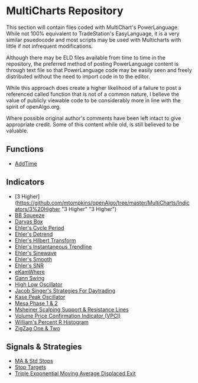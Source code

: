 # MultiCharts Repository #
This section will contain files coded with MultiChart's PowerLanguage. While not 100% equivalent to TradeStation's EasyLanguage, it is a very similar psuedocode and most scripts may be used with Multicharts with little if not infrequent modifications.

Although there may be ELD files available from time to time in the repository, the preferred method of posting PowerLanguage content is through text file so that PowerLanguage code may be easily seen and freely distributed without the need to import code in to the editor.  

While this approach does create a higher likelihood of a failure to post a referenced called function that is not of a common nature, I believe the value of publicly viewable code to be considerably more in line with the spirit of openAlgo.org.

Where possible original author's comments have been left intact to give appropriate credit. Some of this content while old, is still believed to be valuable.

## Functions ##
- [AddTime](G:\openAlgo\MultiCharts\Functions\AddTime "AddTime")

## Indicators ##
- [3 Higher](https://github.com/mtompkins/openAlgo/tree/master/MultiCharts/Indicators/3%20Higher "3 Higher" "3 Higher")
- [BB Squeeze](https://github.com/mtompkins/openAlgo/tree/master/MultiCharts/Indicators/BB%20Squeeze "BB Squeeze")
- [Darvas Box](https://github.com/mtompkins/openAlgo/tree/master/MultiCharts/Indicators/Darvas%20Box "Darvas Box")
- [Ehler's Cycle Period](https://github.com/mtompkins/openAlgo/tree/master/MultiCharts/Indicators/Ehlers%20Cycle%20Period "Ehler's Cycle Period")
- [Ehler's Detrend](https://github.com/mtompkins/openAlgo/tree/master/MultiCharts/Indicators/Ehlers%20Detrend "Ehler's Detrend")
- [Ehler's Hilbert Transform](https://github.com/mtompkins/openAlgo/tree/master/MultiCharts/Indicators/Ehlers%20Hilbert%20Transform "Ehler's Hilbert Transform")
- [Ehler's Instantaneous Trendline](https://github.com/mtompkins/openAlgo/tree/master/MultiCharts/Indicators/Ehlers%20Instantaneous%20Trendline "Ehler's Instantaneous Trendline")
- [Ehler's Sinewave](https://github.com/mtompkins/openAlgo/tree/master/MultiCharts/Indicators/Ehlers%20Sinewave "Ehler's Sinewave")
- [Ehler's Smooth](https://github.com/mtompkins/openAlgo/tree/master/MultiCharts/Indicators/Ehlers%20Smooth "Ehler's Smooth")
- [Ehler's SNR](https://github.com/mtompkins/openAlgo/tree/master/MultiCharts/Indicators/Ehlers%20SNR "Ehler's SNR")
- [eKamWhere](https://github.com/mtompkins/openAlgo/tree/master/MultiCharts/Indicators/eKamWhere "eKamWhere")
- [Gann Swing](https://github.com/mtompkins/openAlgo/tree/master/MultiCharts/Indicators/Gann%20Swing "Gann Swing")
- [High Low Oscillator](https://github.com/mtompkins/openAlgo/tree/master/MultiCharts/Indicators/High%20Low%20Oscillator "High Low Oscillator")
- [Jacob Singer's Strategies For Daytrading](https://github.com/mtompkins/openAlgo/tree/master/MultiCharts/Indicators/Jacob%20Singer's%20Strategies%20For%20Daytrading "Jacob Singer's Strategies For Daytrading")
- [Kase Peak Oscillator](https://github.com/mtompkins/openAlgo/tree/master/MultiCharts/Indicators/Kase%20Peak%20Oscillator "Kase Peak Oscillator")
- [Mesa Phase 1 & 2](https://github.com/mtompkins/openAlgo/tree/master/MultiCharts/Indicators/Mesa%20Phase%201%20%26%202 "Mesa Phase 1 & 2")
- [Msheiner Scalping Support & Resistance Lines](https://github.com/mtompkins/openAlgo/tree/master/MultiCharts/Indicators/Msheiner%20Scalping%20Support%20%26%20Resistance%20Lines "Msheiner Scalping Support & Resistance Lines")
- [Volume Price Confirmation Indicator (VPCI)](https://github.com/mtompkins/openAlgo/tree/master/MultiCharts/Indicators/VPCI "Volume Price Confirmation Indicator (VPCI)")
- [William's Percent R Histogram](https://github.com/mtompkins/openAlgo/tree/master/MultiCharts/Indicators/W%25R%20Histogram "William's Percent R Histogram")
- [ZigZag One & Two](https://github.com/mtompkins/openAlgo/tree/master/MultiCharts/Indicators/ZigZag%20One%20%26%20Two "ZigZag One & Two")

## Signals & Strategies ##
- [MA & Std Stops](https://github.com/mtompkins/openAlgo/tree/master/MultiCharts/Signals%20%26%20Strategies/MA%20%26%20Std%20Stops "MA & Std Stops")
- [Stop Targets](https://github.com/mtompkins/openAlgo/tree/master/MultiCharts/Signals%20%26%20Strategies/Stop%20Targets "Stop Targets")
- [Triple Exponential Moving Average Displaced Exit](https://github.com/mtompkins/openAlgo/tree/master/MultiCharts/Signals%20%26%20Strategies/Triple%20XMA%20Displaced%20Exit "Triple Exponential Moving Average Displaced Exit")